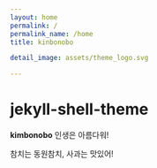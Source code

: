 ```yaml
---
layout: home
permalink: /
permalink_name: /home
title: kinbonobo

detail_image: assets/theme_logo.svg

---
```


# jekyll-shell-theme

**kimbonobo** 인생은 아름다워!

참치는 동원참치, 사과는 맛있어!
